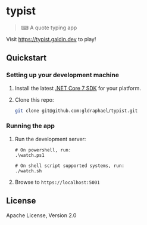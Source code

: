 # typist

> ⌨ A quote typing app

Visit <https://typist.galdin.dev> to play!

## Quickstart

### Setting up your development machine

1. Install the latest [.NET Core 7 SDK](https://dotnet.microsoft.com/download/dotnet/7.0) for your platform.
1. Clone this repo:

    ```sh
    git clone git@github.com:gldraphael/typist.git
    ```


### Running the app

1. Run the development server:
    ```
    # On powershell, run:
    .\watch.ps1

    # On shell script supported systems, run:
    ./watch.sh
    ```
1. Browse to `https://localhost:5001`

    
## License 

Apache License, Version 2.0
